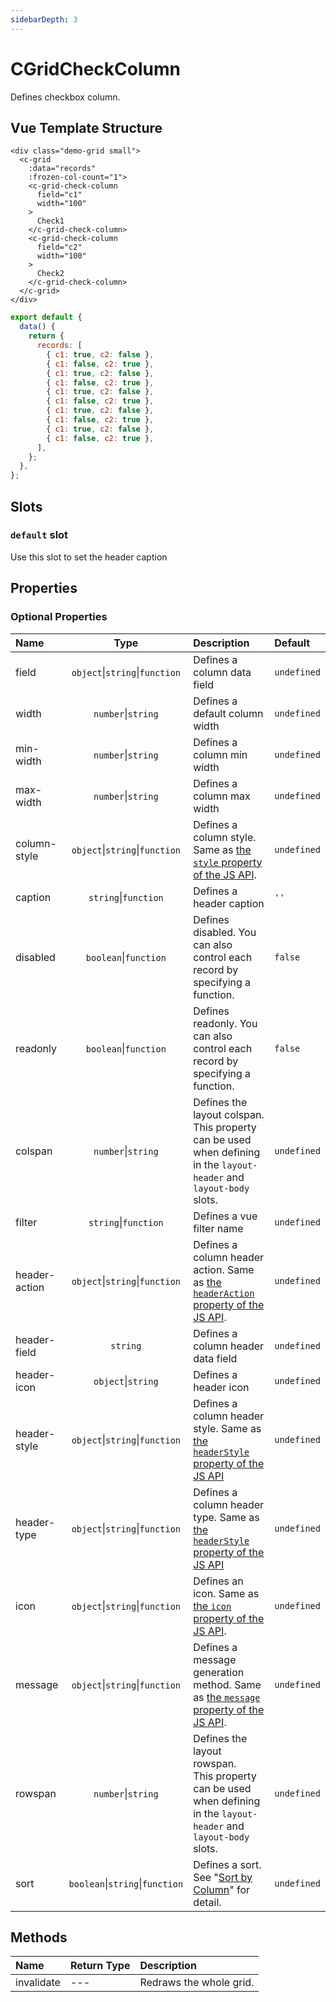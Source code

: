 ```yaml
---
sidebarDepth: 3
---
```


# CGridCheckColumn

Defines checkbox column.

## Vue Template Structure

<code-preview>

```vue
<div class="demo-grid small">
  <c-grid
    :data="records"
    :frozen-col-count="1">
    <c-grid-check-column
      field="c1"
      width="100"
    >
      Check1
    </c-grid-check-column>
    <c-grid-check-column
      field="c2"
      width="100"
    >
      Check2
    </c-grid-check-column>
  </c-grid>
</div>
```

```js
export default {
  data() {
    return {
      records: [
        { c1: true, c2: false },
        { c1: false, c2: true },
        { c1: true, c2: false },
        { c1: false, c2: true },
        { c1: true, c2: false },
        { c1: false, c2: true },
        { c1: true, c2: false },
        { c1: false, c2: true },
        { c1: true, c2: false },
        { c1: false, c2: true },
      ],
    };
  },
};
```

</code-preview>

## Slots

<!-- SLOT_DEFAULT_START -->

### `default` slot

Use this slot to set the header caption

<!-- SLOT_DEFAULT_END -->

## Properties

<!-- PROPS_TABLE_START -->

### Optional Properties

| Name        | Type    | Description         | Default  |
|:------------|:-------:|:--------------------|:---------|
| field | `object`&#124;`string`&#124;`function`  | Defines a column data field | `undefined` |
| width | `number`&#124;`string`  | Defines a default column width | `undefined` |
| min-width | `number`&#124;`string`  | Defines a column min width | `undefined` |
| max-width | `number`&#124;`string`  | Defines a column max width | `undefined` |
| column-style | `object`&#124;`string`&#124;`function`  | Defines a column style. Same as [the `style` property of the JS API](https://future-architect.github.io/cheetah-grid/documents/api/js/column_styles.html). | `undefined` |
| caption | `string`&#124;`function`  | Defines a header caption | `''` |
| disabled | `boolean`&#124;`function`  | Defines disabled. You can also control each record by specifying a function. | `false` |
| readonly | `boolean`&#124;`function`  | Defines readonly. You can also control each record by specifying a function. | `false` |
| colspan | `number`&#124;`string`  | Defines the layout colspan.<br>This property can be used when defining in the `layout-header` and `layout-body` slots. | `undefined` |
| filter | `string`&#124;`function`  | Defines a vue filter name | `undefined` |
| header-action | `object`&#124;`string`&#124;`function`  | Defines a column header action.  Same as [the `headerAction` property of the JS API](https://future-architect.github.io/cheetah-grid/documents/api/js/advanced_header/header_actions.html). | `undefined` |
| header-field | `string`  | Defines a column header data field | `undefined` |
| header-icon | `object`&#124;`string`  | Defines a header icon | `undefined` |
| header-style | `object`&#124;`string`&#124;`function`  | Defines a column header style. Same as [the `headerStyle` property of the JS API](https://future-architect.github.io/cheetah-grid/documents/api/js/advanced_header/header_styles.html) | `undefined` |
| header-type | `object`&#124;`string`&#124;`function`  | Defines a column header type. Same as [the `headerStyle` property of the JS API](https://future-architect.github.io/cheetah-grid/documents/api/js/advanced_header/header_styles.html) | `undefined` |
| icon | `object`&#124;`string`&#124;`function`  | Defines an icon. Same as [the `icon` property of the JS API](https://future-architect.github.io/cheetah-grid/documents/api/js/column_icon.html). | `undefined` |
| message | `object`&#124;`string`&#124;`function`  | Defines a message generation method. Same as [the `message` property of the JS API](https://future-architect.github.io/cheetah-grid/documents/api/js/cell_message.html). | `undefined` |
| rowspan | `number`&#124;`string`  | Defines the layout rowspan.<br>This property can be used when defining in the `layout-header` and `layout-body` slots. | `undefined` |
| sort | `boolean`&#124;`string`&#124;`function`  | Defines a sort. See "[Sort by Column](https://future-architect.github.io/cheetah-grid/documents/api/js/advanced_header/column_sort.html)" for detail. | `undefined` |

<!-- PROPS_TABLE_END -->

## Methods

<!-- METHODS_TABLE_START -->

| Name        | Return Type | Description         |
|:------------|:------------|:--------------------|
| invalidate | --- | Redraws the whole grid. |

<!-- METHODS_TABLE_END -->
